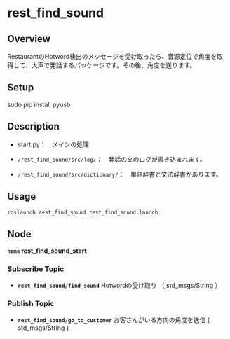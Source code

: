 # rest_find_sound
## Overview
RestaurantのHotword検出のメッセージを受け取ったら、音源定位で角度を取得して、大声で発話するパッケージです。その後、角度を送ります。

## Setup
sudo pip install pyusb

## Description
* start.py：　メインの処理

* `/rest_find_sound/src/log/`：　発話の文のログが書き込まれます。

* `/rest_find_sound/src/dictionary/`：　単語辞書と文法辞書があります。

## Usage

```
roslaunch rest_find_sound rest_find_sound.launch
```

## Node
**`name` rest_find_sound_start**

### Subscribe Topic
* **`rest_find_sound/find_sound`** Hotwordの受け取り （ std_msgs/String ）

### Publish Topic
* **`rest_find_sound/go_to_customer`** お客さんがいる方向の角度を送信 ( std_msgs/String )



